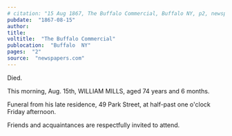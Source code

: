 ```yaml
---
# citation: "15 Aug 1867, The Buffalo Commercial, Buffalo NY, p2, newspapers.com."
pubdate:  "1867-08-15"
author: 
title: 
voltitle:  "The Buffalo Commercial"
publocation:  "Buffalo  NY"
pages:  "2"
source:  "newspapers.com"
---
```

Died.

This morning, Aug. 15th, WILLIAM MILLS, aged 74 years and 6 months.

Funeral from his late residence, 49 Park Street, at half-past one o'clock Friday afternoon.

Friends and acquaintances are respectfully invited to attend.


